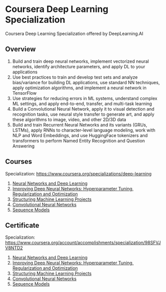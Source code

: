 # Coursera Deep Learning Specialization

Coursera Deep Learning Specialization offered by DeepLearning.AI

## Overview

1. Build and train deep neural networks, implement vectorized neural networks, identify architecture parameters, and apply DL to your applications
2. Use best practices to train and develop test sets and analyze bias/variance for building DL applications, use standard NN techniques, apply optimization algorithms, and implement a neural network in TensorFlow
3. Use strategies for reducing errors in ML systems, understand complex ML settings, and apply end-to-end, transfer, and multi-task learning
4. Build a Convolutional Neural Network, apply it to visual detection and recognition tasks, use neural style transfer to generate art, and apply these algorithms to image, video, and other 2D/3D data
5. Build and train Recurrent Neural Networks and its variants (GRUs, LSTMs), apply RNNs to character-level language modeling, work with NLP and Word Embeddings, and use HuggingFace tokenizers and transformers to perform Named Entity Recognition and Question Answering

## Courses

Specialization: https://www.coursera.org/specializations/deep-learning

1. [Neural Networks and Deep Learning](https://www.coursera.org/learn/neural-networks-deep-learning)
2. [Improving Deep Neural Networks: Hyperparameter Tuning, Regularization and Optimization](https://www.coursera.org/learn/deep-neural-network)
3. [Structuring Machine Learning Projects](https://www.coursera.org/learn/machine-learning-projects)
4. [Convolutional Neural Networks](https://www.coursera.org/learn/convolutional-neural-networks)
5. [Sequence Models](https://www.coursera.org/learn/nlp-sequence-models)

## Certificate

Specialization: https://www.coursera.org/account/accomplishments/specialization/98SFVJV8NTD2

1. [Neural Networks and Deep Learning](https://www.coursera.org/account/accomplishments/verify/HBE7LLAA7GW3)
2. [Improving Deep Neural Networks: Hyperparameter Tuning, Regularization and Optimization](https://www.coursera.org/account/accomplishments/verify/L5UU4DZ7BCBV)
3. [Structuring Machine Learning Projects](https://www.coursera.org/account/accomplishments/verify/AVL7UEZY7A32)
4. [Convolutional Neural Networks](https://www.coursera.org/account/accomplishments/verify/MDYTQMWRFYHR)
5. [Sequence Models](https://www.coursera.org/account/accomplishments/verify/AM4BZRZ8NNZ6)

